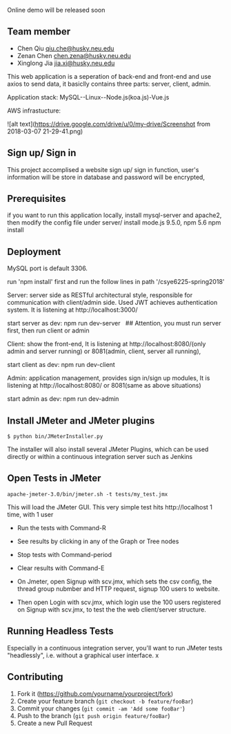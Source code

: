 Online demo will be released soon

## Team member
* Chen Qiu  qiu.che@husky.neu.edu
* Zenan Chen  chen.zena@husky.neu.edu
* Xinglong Jia  jia.xi@husky.neu.edu

This web application is a seperation of back-end and front-end and use axios to send data, it basiclly contains three parts: server, client, admin.

Application stack: MySQL--Linux--Node.js(koa.js)-Vue.js

AWS infrastucture: 

![alt text](https://drive.google.com/drive/u/0/my-drive/Screenshot from 2018-03-07 21-29-41.png)



## Sign up/ Sign in

  This project accomplised a website sign up/ sign in function, user's information will be store in database and password will be encrypted,

## Prerequisites

if you want to run this application locally, install mysql-server and apache2, then modify the config file under server/
install mode.js 9.5.0, npm 5.6
npm install

## Deployment

MySQL port is default 3306.

run 'npm install' first and run the follow lines in path '/csye6225-spring2018'


Server: server side as RESTful architectural style, responsible for communication with client/admin side. Used JWT achieves authentication system. It is listening at http://localhost:3000/

start server as dev: npm run dev-server   ## Attention, you must run server first, then run client or admin


Client: show the front-end, It is listening at http://localhost:8080/(only admin and server running) or 8081(admin, client, server all running), 

start client as dev: npm run dev-client


Admin: application management, provides sign in/sign up modules, It is listening at http://localhost:8080/ or 8081(same as above situations)

start admin as dev: npm run dev-admin

## Install JMeter and JMeter plugins

```
$ python bin/JMeterInstaller.py
```

The installer will also install several JMeter Plugins, which can be used directly or within a continuous integration server such as Jenkins

## Open Tests in JMeter

```
apache-jmeter-3.0/bin/jmeter.sh -t tests/my_test.jmx
```

This will load the JMeter GUI. This very simple test hits http://localhost 1 time, with 1 user

- Run the tests with Command-R
- See results by clicking in any of the Graph or Tree nodes
- Stop tests with Command-period
- Clear results with Command-E

- On Jmeter, open Signup with scv.jmx, which sets the csv config, the thread group nubmber and HTTP request, signup 100 users to website.
- Then open Login with scv.jmx, which login use the 100 users registered on Signup with scv.jmx, to test the the web client/server structure.

## Running Headless Tests

Especially in a continuous integration server, you'll want to run JMeter tests "headlessly", i.e. without a graphical user interface.
x
## Contributing

1. Fork it (<https://github.com/yourname/yourproject/fork>)
2. Create your feature branch (`git checkout -b feature/fooBar`)
3. Commit your changes (`git commit -am 'Add some fooBar'`)
4. Push to the branch (`git push origin feature/fooBar`)
5. Create a new Pull Request




